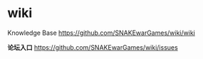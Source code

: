 wiki
====

Knowledge Base  https://github.com/SNAKEwarGames/wiki/wiki

**论坛入口**      https://github.com/SNAKEwarGames/wiki/issues
